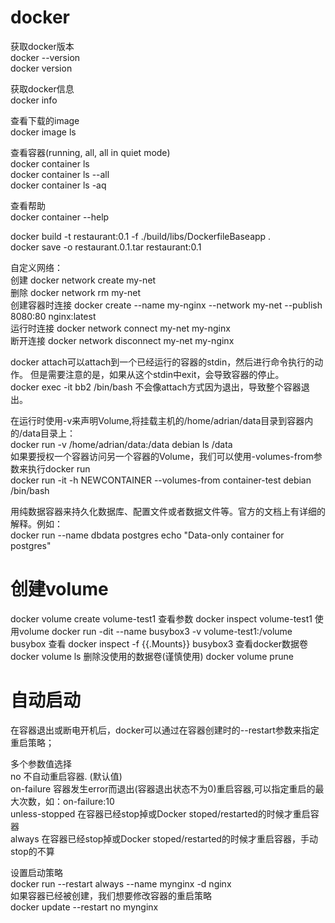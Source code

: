 # docker

获取docker版本  
docker --version  
docker version  

获取docker信息  
docker info  

查看下载的image  
docker image ls  

查看容器(running, all, all in quiet mode)  
docker container ls  
docker container ls --all  
docker container ls -aq  

查看帮助  
docker container --help  

docker build -t restaurant:0.1 -f ./build/libs/DockerfileBaseapp .  
docker save -o restaurant.0.1.tar restaurant:0.1  


自定义网络：  
创建  docker network create my-net  
删除  docker network rm my-net  
创建容器时连接  docker create --name my-nginx --network my-net --publish 8080:80 nginx:latest  
运行时连接     docker network connect my-net my-nginx  
断开连接       docker network disconnect my-net my-nginx  

docker attach可以attach到一个已经运行的容器的stdin，然后进行命令执行的动作。 但是需要注意的是，如果从这个stdin中exit，会导致容器的停止。  
docker exec -it bb2 /bin/bash   不会像attach方式因为退出，导致整个容器退出。   

在运行时使用-v来声明Volume,将挂载主机的/home/adrian/data目录到容器内的/data目录上：  
docker run -v /home/adrian/data:/data debian ls /data  
如果要授权一个容器访问另一个容器的Volume，我们可以使用-volumes-from参数来执行docker run  
docker run -it -h NEWCONTAINER --volumes-from container-test debian /bin/bash  

用纯数据容器来持久化数据库、配置文件或者数据文件等。官方的文档上有详细的解释。例如：  
docker run --name dbdata postgres echo "Data-only container for postgres"  

# 创建volume
docker volume create volume-test1
查看参数
docker inspect volume-test1
使用volume
docker run -dit --name busybox3 -v volume-test1:/volume busybox
查看
docker inspect -f {{.Mounts}} busybox3
查看docker数据卷
docker volume ls
删除没使用的数据卷(谨慎使用)
docker volume prune

# 自动启动
在容器退出或断电开机后，docker可以通过在容器创建时的--restart参数来指定重启策略；

多个参数值选择  
no  不自动重启容器. (默认值)  
on-failure  容器发生error而退出(容器退出状态不为0)重启容器,可以指定重启的最大次数，如：on-failure:10  
unless-stopped  在容器已经stop掉或Docker stoped/restarted的时候才重启容器  
always  在容器已经stop掉或Docker stoped/restarted的时候才重启容器，手动stop的不算  

设置启动策略  
docker run --restart always --name mynginx -d nginx  
如果容器已经被创建，我们想要修改容器的重启策略  
docker update --restart no mynginx  
